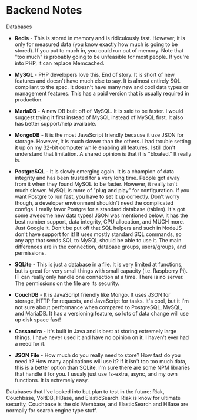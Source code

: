 # Backend Notes

Databases

- **Redis** - This is stored in memory and is ridiculously fast. However, it is only for measured data (you know exactly how much is going to be stored). If you put to much in, you could run out of memory. Note that "too much" is probably going to be unfeasible for most people. If you're into PHP, it can replace Memcached.

- **MySQL** - PHP developers love this. End of story. It is short of new features and doesn't have much else to say. It is almost entirely SQL compliant to the spec. It doesn't have many new and cool data types or management features. This has a paid version that is usually required in production.

- **MariaDB** - A new DB built off of MySQL. It is said to be faster. I would suggest trying it first instead of MySQL instead of MySQL first. It also has better support/help available.

- **MongoDB** - It is the most JavaScript friendly because it use JSON for storage. However, it is much slower than the others. I had trouble setting it up on my 32-bit computer while enabling all features. I still don't understand that limitation. A shared opinion is that it is "bloated." It really is.

- **PostgreSQL** - It is slowly emerging again. It is a champion of data integrity and has been trusted for a very long time. People got away from it when they found MySQL to be faster. However, it really isn't much slower. MySQL is more of "plug and play" for configuration. If you want Postgre to run fast, you have to set it up correctly. Don't worry though, a developer environment shouldn't need the complicated configs. I really favor Postgre for a standard database (tables). It's got some awesome new data types! JSON was mentioned below, it has the best number support, data integrity, CPU allocation, and MUCH more. Just Google it. Don't be put off that SQL helpers and such in NodeJS don't have support for it! It uses mostly standard SQL commands, so any app that sends SQL to MySQL should be able to use it. The main differences are in the connection, database groups, users/groups, and permissions.

- **SQLite** - This is just a database in a file. It is very limited at functions, but is great for very small things with small capacity (i.e. Raspberry Pi). IT can really only handle one connection at a time. There is no server. The permissions on the file are its security.

- **CouchDB** - It is JavaScript friendly like Mongo. It uses JSON for storage, HTTP for requests, and JavaScript for tasks. It's cool, but it I'm not sure about performance when compared to PostgreSQL, MySQL, and MariaDB. It has a versioning feature, so lots of data change will use up disk space fast!

- **Cassandra** - It's built in Java and is best at storing extremely large things. I have never used it and have no opinion on it. I haven't ever had a need for it.

- **JSON File** - How much do you really need to store? How fast do you need it? How many applications will use it? If it isn't too too much data, this is a better option than SQLite. I'm sure there are some NPM libraries that handle it for you. I usualy just use fs-extra, async, and my own functions. It is extremely easy.

Databases that I've looked into but plan to test in the future: Riak, Couchbase, VoltDB, HBase, and ElasticSearch. Riak is know for ultimate security, Couchbase is the old Membase, and ElasticSearch and HBase are normally for search engine type stuff.
